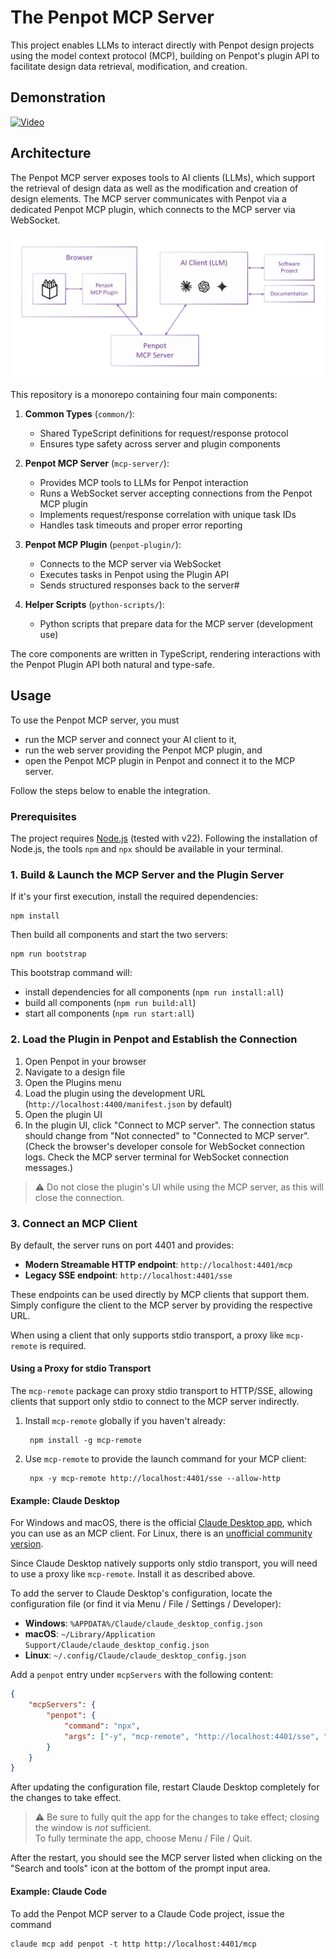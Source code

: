 # The Penpot MCP Server

This project enables LLMs to interact directly with Penpot design projects 
using the model context protocol (MCP), building on Penpot's plugin API
to facilitate design data retrieval, modification, and creation.


## Demonstration

[![Video](https://v32155.1blu.de/penpot/PenpotFest2025_thumbnail.png)](https://v32155.1blu.de/penpot/PenpotFest2025.mp4)


## Architecture

The Penpot MCP server exposes tools to AI clients (LLMs), which support the retrieval
of design data as well as the modification and creation of design elements.
The MCP server communicates with Penpot via a dedicated Penpot MCP plugin,
which connects to the MCP server via WebSocket.

![Architecture](resources/architecture.png)

This repository is a monorepo containing four main components:

1. **Common Types** (`common/`): 
   - Shared TypeScript definitions for request/response protocol
   - Ensures type safety across server and plugin components

2. **Penpot MCP Server** (`mcp-server/`): 
   - Provides MCP tools to LLMs for Penpot interaction
   - Runs a WebSocket server accepting connections from the Penpot MCP plugin
   - Implements request/response correlation with unique task IDs
   - Handles task timeouts and proper error reporting

3. **Penpot MCP Plugin** (`penpot-plugin/`):
   - Connects to the MCP server via WebSocket
   - Executes tasks in Penpot using the Plugin API  
   - Sends structured responses back to the server#

4. **Helper Scripts** (`python-scripts/`):
   - Python scripts that prepare data for the MCP server (development use)

The core components are written in TypeScript, rendering interactions with the
Penpot Plugin API both natural and type-safe.


## Usage

To use the Penpot MCP server, you must
 * run the MCP server and connect your AI client to it,
 * run the web server providing the Penpot MCP plugin, and
 * open the Penpot MCP plugin in Penpot and connect it to the MCP server. 

Follow the steps below to enable the integration.

### Prerequisites

The project requires [Node.js](https://nodejs.org/) (tested with v22).
Following the installation of Node.js, the tools `npm` and `npx` should be 
available in your terminal.

### 1. Build & Launch the MCP Server and the Plugin Server

If it's your first execution, install the required dependencies:
```shell
npm install
```

Then build all components and start the two servers:
```shell
npm run bootstrap
```

This bootstrap command will: 
  * install dependencies for all components (`npm run install:all`)
  * build all components (`npm run build:all`)
  * start all components (`npm run start:all`)


### 2. Load the Plugin in Penpot and Establish the Connection

1. Open Penpot in your browser
2. Navigate to a design file
3. Open the Plugins menu
4. Load the plugin using the development URL (`http://localhost:4400/manifest.json` by default)
5. Open the plugin UI
6. In the plugin UI, click "Connect to MCP server".
   The connection status should change from "Not connected" to "Connected to MCP server".  
   (Check the browser's developer console for WebSocket connection logs.
   Check the MCP server terminal for WebSocket connection messages.)

> :warning: Do not close the plugin's UI while using the MCP server, as this will close the connection.

### 3. Connect an MCP Client

By default, the server runs on port 4401 and provides:

- **Modern Streamable HTTP endpoint**: `http://localhost:4401/mcp`
- **Legacy SSE endpoint**: `http://localhost:4401/sse`

These endpoints can be used directly by MCP clients that support them.
Simply configure the client to the MCP server by providing the respective URL.

When using a client that only supports stdio transport,
a proxy like `mcp-remote` is required.

#### Using a Proxy for stdio Transport

The `mcp-remote` package can proxy stdio transport to HTTP/SSE, 
allowing clients that support only stdio to connect to the MCP server indirectly.

1. Install `mcp-remote` globally if you haven't already:

        npm install -g mcp-remote

2. Use `mcp-remote` to provide the launch command for your MCP client:

        npx -y mcp-remote http://localhost:4401/sse --allow-http

#### Example: Claude Desktop

For Windows and macOS, there is the official [Claude Desktop app](https://claude.ai/download), which you can use as an MCP client.
For Linux, there is an [unofficial community version](https://github.com/aaddrick/claude-desktop-debian).

Since Claude Desktop natively supports only stdio transport, you will need to use a proxy like `mcp-remote`.
Install it as described above.

To add the server to Claude Desktop's configuration, locate the configuration file (or find it via Menu / File / Settings / Developer):

- **Windows**: `%APPDATA%/Claude/claude_desktop_config.json`
- **macOS**: `~/Library/Application Support/Claude/claude_desktop_config.json`
- **Linux**: `~/.config/Claude/claude_desktop_config.json`

Add a `penpot` entry under `mcpServers` with the following content: 

```json
{
    "mcpServers": {
        "penpot": {
            "command": "npx",
            "args": ["-y", "mcp-remote", "http://localhost:4401/sse", "--allow-http"]
        }
    }
}
```

After updating the configuration file, restart Claude Desktop completely for the changes to take effect.

> :warning: Be sure to fully quit the app for the changes to take effect; closing the window is *not* sufficient.   
> To fully terminate the app, choose Menu / File / Quit.

After the restart, you should see the MCP server listed when clicking on the "Search and tools" icon at the bottom
of the prompt input area.

#### Example: Claude Code

To add the Penpot MCP server to a Claude Code project, issue the command

    claude mcp add penpot -t http http://localhost:4401/mcp
